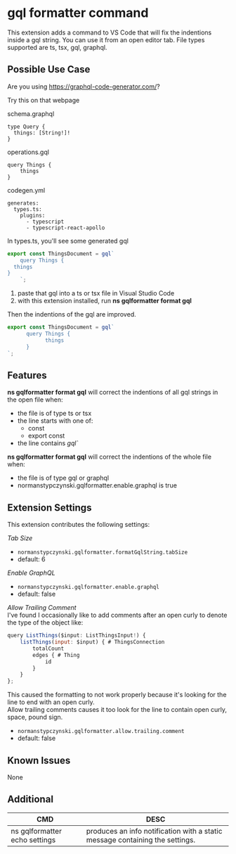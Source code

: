 # gql formatter command

This extension adds a command to VS Code that will fix the indentions inside a gql string.
You can use it from an open editor tab.  File types supported are ts, tsx, gql, graphql.

## Possible Use Case
Are you using https://graphql-code-generator.com/?

Try this on that webpage

schema.graphql
```
type Query {
  things: [String!]!
}
```

operations.gql
```
query Things {
    things
}
```

codegen.yml
```
generates:
  types.ts:
    plugins:
      - typescript
      - typescript-react-apollo
```

In types.ts, you'll see some generated gql
```javascript
export const ThingsDocument = gql`
    query Things {
  things
}
    `;
```

1. paste that gql into a ts or tsx file in Visual Studio Code
1. with this extension installed, run **ns gqlformatter format gql**

Then the indentions of the gql are improved.
```javascript
export const ThingsDocument = gql`
      query Things {
            things
      }
`;
```


## Features

**ns gqlformatter format gql** will correct the indentions of all gql strings in the open file when:
* the file is of type ts or tsx
* the line starts with one of:
  * const
  * export const
* the line contains _gql`_

**ns gqlformatter format gql** will correct the indentions of the whole file when:
* the file is of type gql or graphql
* normanstypczynski.gqlformatter.enable.graphql is true

## Extension Settings

This extension contributes the following settings:

_Tab Size_
* `normanstypczynski.gqlformatter.formatGqlString.tabSize`
* default: 6

_Enable GraphQL_
* `normanstypczynski.gqlformatter.enable.graphql`
* default: false

_Allow Trailing Comment_  
I've found I occasionally like to add comments after an open curly to denote the type of the object like:
```javascript
query ListThings($input: ListThingsInput!) {
    listThings(input: $input) { # ThingsConnection
        totalCount
        edges { # Thing
            id
        }
    }
};
```
This caused the formatting to not work properly because it's looking for the line to end with an open curly.  
Allow trailing comments causes it too look for the line to contain open curly, space, pound sign.
* `normanstypczynski.gqlformatter.allow.trailing.comment`
* default: false

## Known Issues

None

## Additional

| CMD   | DESC |
|-------|------|
|ns gqlformatter echo settings|produces an info notification with a static message containing the settings.|